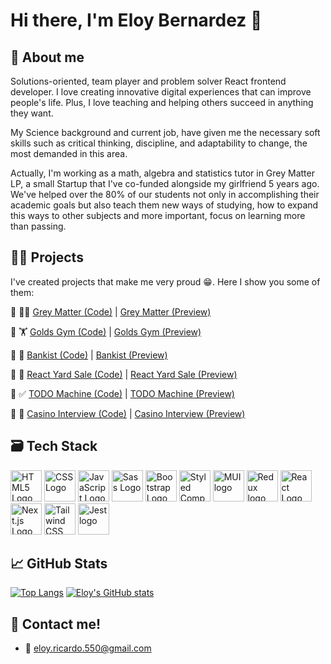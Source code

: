 # Hi there, I'm Eloy Bernardez 👋

## 🖖 About me
Solutions-oriented, team player and problem solver React frontend developer. I love creating innovative digital experiences that can improve people's life. Plus, I love teaching and helping others succeed in anything they want.

My Science background and current job, have given me the necessary soft skills such as critical thinking, discipline, and adaptability to change, the most demanded in this area.

Actually, I'm working as a math, algebra and statistics tutor in Grey Matter LP, a small Startup that I've co-funded alongside my girlfriend 5 years ago. We've helped over the 80% of our students not only in accomplishing their academic goals but also teach them new ways of studying, how to expand this ways to other subjects and more important, focus on learning more than passing.

## 👨‍💻 Projects
I've created projects that make me very proud 😁. Here I show you some of them:

🔸 👨‍🏫 [Grey Matter (Code)](https://github.com/eloybernardez/grey-matter-v2 "Grey Matter (Code)") | [Grey Matter (Preview)](https://grey-matter.vercel.app/ "Grey Matter Preview")

🔸 🏋 [Golds Gym (Code)](https://github.com/eloybernardez/golds-gym "Golds Gym (Code)") | [Golds Gym (Preview)](https://golds-gym-black.vercel.app/ "Golds Gym Preview")

🔸 🏦 [Bankist (Code)](https://github.com/eloybernardez/bankist-v2 "Bankist (Code)") | [Bankist (Preview)](https://bankist-dusky.vercel.app/ "Bankist Preview")

🔸 💸 [React Yard Sale (Code)](https://github.com/eloybernardez/react-yard-sale "React Yard Sale (Code)") | [React Yard Sale (Preview)](https://react-yard-sale.vercel.app/ "React Yard Sale (Preview)")

🔸 ✅ [TODO Machine (Code)](http://eloybernardez.github.io/todo-machine/ "TODO Machine (Code)") | [TODO Machine (Preview)](http://https://github.com/eloybernardez/todo-machine "TODO Machine (Preview)")

🔸 🎰 [Casino Interview (Code)](https://github.com/eloybernardez/interview-casino "Casino Interview (Code)") | [Casino Interview (Preview)](https://interview-casino.vercel.app/ "Casino Interview (Preview)")


## 🗃 Tech Stack
<img src="https://cdn.worldvectorlogo.com/logos/html-1.svg" alt="HTML5 Logo" width="50" height="50"/>  <img src="https://cdn.worldvectorlogo.com/logos/css-3.svg" alt="CSS Logo" width="50" height="50"/> <img src="https://cdn.worldvectorlogo.com/logos/logo-javascript.svg" alt="JavaScript Logo" width="50" height="50"/> <a href="https://cdnlogo.com/logo/sass_35586.html"><img src="https://cdn.cdnlogo.com/logos/s/63/sass.svg" alt="Sass Logo" width="50" height="50"></a> <img src="https://cdn.worldvectorlogo.com/logos/bootstrap-5-1.svg" alt="Bootstrap Logo" width="50" height="50"/>  <img src="https://cdn.worldvectorlogo.com/logos/styled-components-1.svg" alt="Styled Components Logo" width="50" height="50"/> <img src="https://cdn.cdnlogo.com/logos/m/65/material-ui.svg" alt="MUI logo" width="50" height="50"/> <img src="https://cdn.cdnlogo.com/logos/r/69/redux.svg" alt="Redux logo" width="50" height="50"/>  <img src="https://cdn.worldvectorlogo.com/logos/react-2.svg" alt="React Logo" width="50" height="50"/> <a href="https://cdnlogo.com/logo/next-js_21574.html"><img src="https://cdn.cdnlogo.com/logos/n/80/next-js.svg" alt="Next.js Logo" width="50" height="50"></a> <a href="https://cdnlogo.com/logo/tailwindcss_42966.html"><img src="https://cdn.cdnlogo.com/logos/t/58/tailwindcss.svg" alt="Tailwind CSS Logo" width="50" height="50"></a> <a href="https://cdnlogo.com/logo/jest_36524.html"><img src="https://cdn.cdnlogo.com/logos/j/58/jest.svg" height="50" width="50" alt="Jest logo"></a>



## &#x1f4c8; GitHub Stats

[![Top Langs](https://github-readme-stats.vercel.app/api/top-langs/?username=eloybernardez&theme=gruvbox)](https://github.com/anuraghazra/github-readme-stats)    [![Eloy's GitHub stats](https://github-readme-stats.vercel.app/api?username=eloybernardez&theme=gruvbox)](https://github.com/anuraghazra/github-readme-stats)


## 📲 Contact me!
- 📩 eloy.ricardo.550@gmail.com
